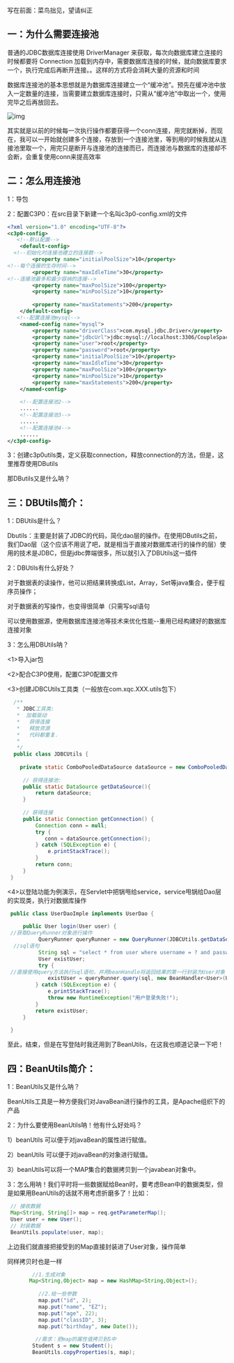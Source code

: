 写在前面：菜鸟拙见，望请纠正

## 一：为什么需要连接池　

普通的JDBC数据库连接使用 DriverManager 来获取，每次向数据库建立连接的时候都要将 Connection 加载到内存中，需要数据库连接的时候，就向数据库要求一个，执行完成后再断开连接。。这样的方式将会消耗大量的资源和时间

数据库连接池的基本思想就是为数据库连接建立一个“缓冲池”。预先在缓冲池中放入一定数量的连接，当需要建立数据库连接时，只需从“缓冲池”中取出一个，使用完毕之后再放回去。

![img](http://images2017.cnblogs.com/blog/1174906/201710/1174906-20171022160046084-846523908.png)

其实就是以前的时候每一次执行操作都要获得一个conn连接，用完就断掉，而现在，我可以一开始就创建多个连接，存放到一个连接池里，等到用的时候我就从连接池里取一个，用完只是断开与连接池的连接而已，而连接池与数据库的连接却不会断，会重复使用conn来提高效率

## 二：怎么用连接池

1：导包

2：配置C3P0：在src目录下新建一个名叫c3p0-config.xml的文件

```xml
<?xml version="1.0" encoding="UTF-8"?>
<c3p0-config>
   <!--默认配置-->
    <default-config> 
  <!--初始化时连接池建立的连接数--> 
        <property name="initialPoolSize">10</property>
<!--每个连接的生存时间-->  
        <property name="maxIdleTime">30</property>
<!--连接池最多和最少容纳的连接-->  
        <property name="maxPoolSize">100</property>  
        <property name="minPoolSize">10</property>
  
        <property name="maxStatements">200</property>  
    </default-config>  
   <!--配置连接池mysql-->
    <named-config name="mysql">  
        <property name="driverClass">com.mysql.jdbc.Driver</property>  
        <property name="jdbcUrl">jdbc:mysql://localhost:3306/CoupleSpace</property>  
        <property name="user">root</property>  
        <property name="password">root</property>  
        <property name="initialPoolSize">10</property>  
        <property name="maxIdleTime">30</property>  
        <property name="maxPoolSize">100</property>  
        <property name="minPoolSize">10</property>  
        <property name="maxStatements">200</property>  
    </named-config>  
    
    <!--配置连接池2-->
    ......
    <!--配置连接池3-->
    ......
    <!--配置连接池4-->
    ......
</c3p0-config>
```

3：创建c3p0utils类，定义获取connection，释放connection的方法，但是，这里推荐使用DButils

那DButils又是什么呐？

## 三：DBUtils简介：

1：DBUtils是什么？  

 Dbutils：主要是封装了JDBC的代码，简化dao层的操作。在使用DButils之前，我们Dao层（这个应该不用说了吧，就是相当于直接对数据库进行的操作的层）使用的技术是JDBC，但是jdbc弊端很多，所以就引入了DBUtils这一插件

2：DBUtils有什么好处？

对于数据表的读操作，他可以把结果转换成List，Array，Set等java集合，便于程序员操作；

对于数据表的写操作，也变得很简单（只需写sql语句

可以使用数据源，使用数据库连接池等技术来优化性能--重用已经构建好的数据库连接对象

3：怎么用DBUtils呐？

<1>导入jar包

<2>配合C3P0使用，配置C3P0配置文件

<3>创建JDBCUtils工具类（一般放在com.xqc.XXX.utils包下）

```java
  /**
   * JDBC工具类:
   *  加载驱动
   *   获得连接
   *   释放资源
   *   代码都重复.
   *
   */
  public class JDBCUtils {
     
    private static ComboPooledDataSource dataSource = new ComboPooledDataSource();
     
     // 获得连接池:
     public static DataSource getDataSource(){
         return dataSource;
     }
     
     // 获得连接
     public static Connection getConnection() {
         Connection conn = null;
         try {
            conn = dataSource.getConnection();
         } catch (SQLException e) {
             e.printStackTrace();
         }
         return conn;
     }
 }
```



<4>以登陆功能为例演示，在Servlet中把锅甩给service，service甩锅给Dao层的实现类，执行对数据库操作

```java
 public class UserDaoImple implements UserDao {
 
     public User login(User user) {
 //获取QueryRunner对象进行操作
          QueryRunner queryRunner = new QueryRunner(JDBCUtils.getDataSource());
  //sql语句
          String sql = "select * from user where username = ? and password = ?";
          User existUser;
          try {
 //直接使用query方法执行sql语句，并用beanHandle将返回结果的第一行封装为User对象
             existUser = queryRunner.query(sql, new BeanHandler<User>(User.class), user.getUsername(),user.getPassword());
         } catch (SQLException e) {
             e.printStackTrace();
             throw new RuntimeException("用户登录失败!");
         }
         return existUser;
     }
 
 }
```

至此，结束，但是在写登陆时我还用到了BeanUtils，在这我也顺道记录一下吧！

## 四：BeanUtils简介：

1：BeanUtils又是什么呐？

BeanUtils工具是一种方便我们对JavaBean进行操作的工具，是Apache组织下的产品

2：为什么要使用BeanUtils呐！他有什么好处吗？

1）beanUtils 可以便于对javaBean的属性进行赋值。

2）beanUtils 可以便于对javaBean的对象进行赋值。

3）beanUtils可以将一个MAP集合的数据拷贝到一个javabean对象中。



3：怎么用呐！我们平时将一些数据赋给Bean时，要考虑Bean中的数据类型，但是如果用BeanUtils的话就不用考虑折磨多了！比如：

```java
 // 接收数据
 Map<String, String[]> map = req.getParameterMap();
 User user = new User();
 // 封装数据
 BeanUtils.populate(user, map);
```

上边我们就直接把接受到的Map直接封装进了User对象，操作简单

同样拷贝时也是一样

```java
        //1.生成对象
       Map<String,Object> map = new HashMap<String,Object>();
     
          //2.给一些参数
          map.put("id", 2);
          map.put("name", "EZ");
          map.put("age", 22);
          map.put("classID", 3);
          map.put("birthday", new Date());
        
         //需求：把map的属性值拷贝到S中
        Student s = new Student();
        BeanUtils.copyProperties(s, map);
```



 